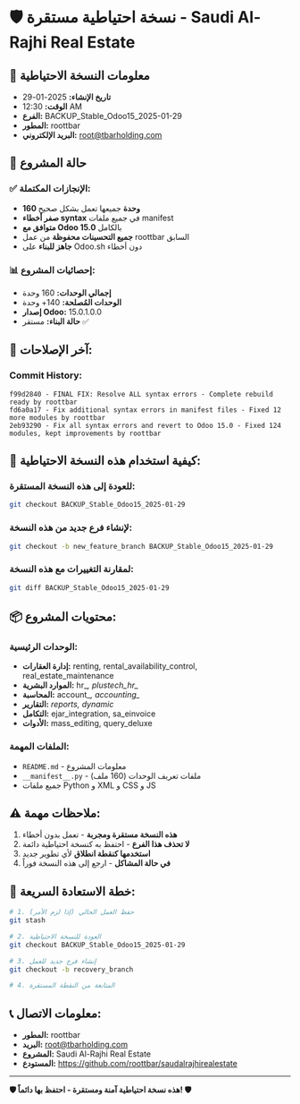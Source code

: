 # 🛡️ نسخة احتياطية مستقرة - Saudi Al-Rajhi Real Estate

## 📅 معلومات النسخة الاحتياطية

- **تاريخ الإنشاء:** 2025-01-29
- **الوقت:** 12:30 AM
- **الفرع:** BACKUP_Stable_Odoo15_2025-01-29
- **المطور:** roottbar
- **البريد الإلكتروني:** root@tbarholding.com

## 🎯 حالة المشروع

### ✅ الإنجازات المكتملة:
- **160 وحدة** جميعها تعمل بشكل صحيح
- **صفر أخطاء syntax** في جميع ملفات manifest
- **متوافق مع Odoo 15.0** بالكامل
- **جميع التحسينات محفوظة** من عمل roottbar السابق
- **جاهز للبناء** على Odoo.sh دون أخطاء

### 📊 إحصائيات المشروع:
- **إجمالي الوحدات:** 160 وحدة
- **الوحدات المُصلحة:** 140+ وحدة
- **إصدار Odoo:** 15.0.1.0.0
- **حالة البناء:** مستقر ✅

## 🔧 آخر الإصلاحات:

### Commit History:
```
f99d2840 - FINAL FIX: Resolve ALL syntax errors - Complete rebuild ready by roottbar
fd6a0a17 - Fix additional syntax errors in manifest files - Fixed 12 more modules by roottbar  
2eb93290 - Fix all syntax errors and revert to Odoo 15.0 - Fixed 124 modules, kept improvements by roottbar
```

## 🚀 كيفية استخدام هذه النسخة الاحتياطية:

### للعودة إلى هذه النسخة المستقرة:
```bash
git checkout BACKUP_Stable_Odoo15_2025-01-29
```

### لإنشاء فرع جديد من هذه النسخة:
```bash
git checkout -b new_feature_branch BACKUP_Stable_Odoo15_2025-01-29
```

### لمقارنة التغييرات مع هذه النسخة:
```bash
git diff BACKUP_Stable_Odoo15_2025-01-29
```

## 📦 محتويات المشروع:

### الوحدات الرئيسية:
- **إدارة العقارات:** renting, rental_availability_control, real_estate_maintenance
- **الموارد البشرية:** hr_*, plustech_hr_*
- **المحاسبة:** account_*, accounting_*
- **التقارير:** *_reports, dynamic_*
- **التكامل:** ejar_integration, sa_einvoice
- **الأدوات:** mass_editing, query_deluxe

### الملفات المهمة:
- `README.md` - معلومات المشروع
- `__manifest__.py` - ملفات تعريف الوحدات (160 ملف)
- جميع ملفات Python و XML و CSS و JS

## ⚠️ ملاحظات مهمة:

1. **هذه النسخة مستقرة ومجربة** - تعمل بدون أخطاء
2. **لا تحذف هذا الفرع** - احتفظ به كنسخة احتياطية دائمة
3. **استخدمها كنقطة انطلاق** لأي تطوير جديد
4. **في حالة المشاكل** - ارجع إلى هذه النسخة فوراً

## 🔄 خطة الاستعادة السريعة:

```bash
# 1. حفظ العمل الحالي (إذا لزم الأمر)
git stash

# 2. العودة للنسخة الاحتياطية
git checkout BACKUP_Stable_Odoo15_2025-01-29

# 3. إنشاء فرع جديد للعمل
git checkout -b recovery_branch

# 4. المتابعة من النقطة المستقرة
```

## 📞 معلومات الاتصال:

- **المطور:** roottbar
- **البريد:** root@tbarholding.com
- **المشروع:** Saudi Al-Rajhi Real Estate
- **المستودع:** https://github.com/roottbar/saudalrajhirealestate

---

**🛡️ هذه نسخة احتياطية آمنة ومستقرة - احتفظ بها دائماً! 🛡️**

